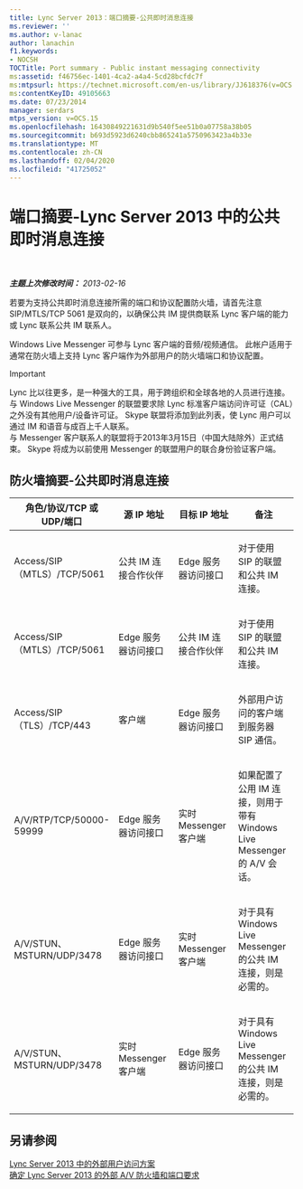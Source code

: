 ```yaml
---
title: Lync Server 2013：端口摘要-公共即时消息连接
ms.reviewer: ''
ms.author: v-lanac
author: lanachin
f1.keywords:
- NOCSH
TOCTitle: Port summary - Public instant messaging connectivity
ms:assetid: f46756ec-1401-4ca2-a4a4-5cd28bcfdc7f
ms:mtpsurl: https://technet.microsoft.com/en-us/library/JJ618376(v=OCS.15)
ms:contentKeyID: 49105663
ms.date: 07/23/2014
manager: serdars
mtps_version: v=OCS.15
ms.openlocfilehash: 16430849221631d9b540f5ee51b0a07758a38b05
ms.sourcegitcommit: b693d5923d6240cbb865241a5750963423a4b33e
ms.translationtype: MT
ms.contentlocale: zh-CN
ms.lasthandoff: 02/04/2020
ms.locfileid: "41725052"
---
```

<div data-xmlns="http://www.w3.org/1999/xhtml">

<div class="topic" data-xmlns="http://www.w3.org/1999/xhtml" data-msxsl="urn:schemas-microsoft-com:xslt" data-cs="http://msdn.microsoft.com/en-us/">

<div data-asp="http://msdn2.microsoft.com/asp">

# <a name="port-summary---public-instant-messaging-connectivity-in-lync-server-2013"></a>端口摘要-Lync Server 2013 中的公共即时消息连接

</div>

<div id="mainSection">

<div id="mainBody">

<span> </span>

_**主题上次修改时间：** 2013-02-16_

若要为支持公共即时消息连接所需的端口和协议配置防火墙，请首先注意 SIP/MTLS/TCP 5061 是双向的，以确保公共 IM 提供商联系 Lync 客户端的能力或 Lync 联系公共 IM 联系人。

Windows Live Messenger 可参与 Lync 客户端的音频/视频通信。 此帐户适用于通常在防火墙上支持 Lync 客户端作为外部用户的防火墙端口和协议配置。

<div>


> [!IMPORTANT]  
> Lync 比以往更多，是一种强大的工具，用于跨组织和全球各地的人员进行连接。 与 Windows Live Messenger 的联盟要求除 Lync 标准客户端访问许可证（CAL）之外没有其他用户/设备许可证。 Skype 联盟将添加到此列表，使 Lync 用户可以通过 IM 和语音与成百上千人联系。<BR>与 Messenger 客户联系人的联盟将于2013年3月15日（中国大陆除外）正式结束。 Skype 将成为以前使用 Messenger 的联盟用户的联合身份验证客户端。



</div>

<div>

## <a name="firewall-summary--public-instant-messaging-connectivity"></a>防火墙摘要-公共即时消息连接


<table>
<colgroup>
<col style="width: 25%" />
<col style="width: 25%" />
<col style="width: 25%" />
<col style="width: 25%" />
</colgroup>
<thead>
<tr class="header">
<th>角色/协议/TCP 或 UDP/端口</th>
<th>源 IP 地址</th>
<th>目标 IP 地址</th>
<th>备注</th>
</tr>
</thead>
<tbody>
<tr class="odd">
<td><p>Access/SIP （MTLS）/TCP/5061</p></td>
<td><p>公共 IM 连接合作伙伴</p></td>
<td><p>Edge 服务器访问接口</p></td>
<td><p>对于使用 SIP 的联盟和公共 IM 连接。</p></td>
</tr>
<tr class="even">
<td><p>Access/SIP （MTLS）/TCP/5061</p></td>
<td><p>Edge 服务器访问接口</p></td>
<td><p>公共 IM 连接合作伙伴</p></td>
<td><p>对于使用 SIP 的联盟和公共 IM 连接。</p></td>
</tr>
<tr class="odd">
<td><p>Access/SIP （TLS）/TCP/443</p></td>
<td><p>客户端</p></td>
<td><p>Edge 服务器访问接口</p></td>
<td><p>外部用户访问的客户端到服务器 SIP 通信。</p></td>
</tr>
<tr class="even">
<td><p>A/V/RTP/TCP/50000-59999</p></td>
<td><p>Edge 服务器访问接口</p></td>
<td><p>实时 Messenger 客户端</p></td>
<td><p>如果配置了公用 IM 连接，则用于带有 Windows Live Messenger 的 A/V 会话。</p></td>
</tr>
<tr class="odd">
<td><p>A/V/STUN、MSTURN/UDP/3478</p></td>
<td><p>Edge 服务器访问接口</p></td>
<td><p>实时 Messenger 客户端</p></td>
<td><p>对于具有 Windows Live Messenger 的公共 IM 连接，则是必需的。</p></td>
</tr>
<tr class="even">
<td><p>A/V/STUN、MSTURN/UDP/3478</p></td>
<td><p>实时 Messenger 客户端</p></td>
<td><p>Edge 服务器访问接口</p></td>
<td><p>对于具有 Windows Live Messenger 的公共 IM 连接，则是必需的。</p></td>
</tr>
</tbody>
</table>


</div>

<div>

## <a name="see-also"></a>另请参阅


[Lync Server 2013 中的外部用户访问方案](lync-server-2013-scenarios-for-external-user-access.md)  
[确定 Lync Server 2013 的外部 A/V 防火墙和端口要求](lync-server-2013-determine-external-a-v-firewall-and-port-requirements.md)  
  

</div>

</div>

<span> </span>

</div>

</div>

</div>

